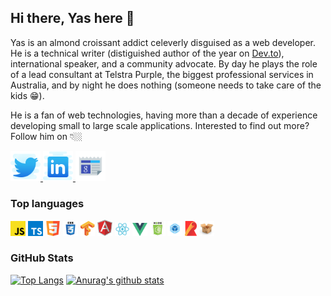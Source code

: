 ## Hi there, Yas here 👋

Yas is an almond croissant addict celeverly disguised as a web developer. He is a technical writer (distiguished author of the year on [Dev.to](https://dev.to/yashints)), international speaker, and a community advocate. By day he plays the role of a lead consultant at Telstra Purple, the biggest professional services in Australia, and by night he does nothing (someone needs to take care of the kids 😁).

He is a fan of web technologies, having more than a decade of experience developing small to large scale applications. Interested to find out more? Follow him on 👇🏼

<a href="https://twitter.com/yashints" target="_blank">
  <img width="48" src="./assets/icons8-twitter.svg" alt="Twitter"/>
</a>
<a href="https://linkedin.com/in/yashints" target="_blank">
  <img width="48" src="./assets/icons8-linkedin.svg" alt="LinkedIn"/>
</a>
<a href="https://yashints.dev" target="_blank">
  <img width="48" src="./assets/icons8-google-news.svg" alt="Website"/>
</a>

### Top languages
<code><img width="24" src="./assets/javascript.svg" alt="JavaScript"/></code>
<code><img width="24" src="./assets/typescript.svg" alt="TypeScript"/></code>
<code><img width="24" src="./assets/html.svg" alt="HTML" /></code>
<code><img width="24" src="./assets/css3.svg" alt="CSS" /></code>
<code><img height="24" src="./assets/tfjs.svg" alt="Tensorflow.js" /></code>
<code><img width="24" src="./assets/Angular.svg" alt="Angular"/></code>
<code><img width="24" src="./assets/react.svg" alt="React" /></code>
<code><img width="24" src="./assets/vuejs.png" alt="Vue" /></code>
<code><img height="24" src="./assets/nodejs.png" alt="Node.js" /></code>
<code><img height="24" src="./assets/webpack.png" alt="WebPack" /></code>
<code><img height="24" src="./assets/rollup.png" alt="Rollup" /></code>
<code><img height="24" src="./assets/parcel-og.png" alt="Paecel" /></code>

### GitHub Stats

[![Top Langs](https://github-readme-stats.vercel.app/api/top-langs/?username=yashints&theme=tokyonight)](https://github.com/yashints/github-readme-stats)
[![Anurag's github stats](https://github-readme-stats.vercel.app/api?username=yashints&show_icons=true&theme=tokyonight)](https://github.com/yashints/github-readme-stats)
